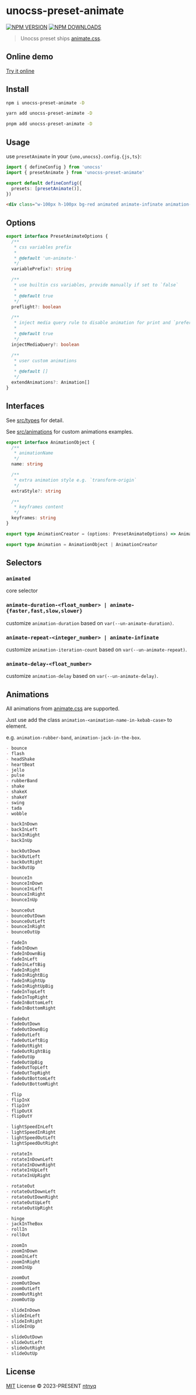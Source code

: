 # unocss-preset-animate

[![NPM VERSION](https://img.shields.io/npm/v/unocss-preset-animate.svg)](https://www.npmjs.com/package/unocss-preset-animate)
[![NPM DOWNLOADS](https://img.shields.io/npm/dy/unocss-preset-animate.svg)](https://www.npmjs.com/package/unocss-preset-animate)

> Unocss preset ships [animate.css](https://github.com/animate-css/animate.css).

## Online demo

[Try it online](https://unocss.dev/play/#html=DwWwhglgdgBAxgGzAZ2QXgEQAsC0y4BOApkbAGYJEAeMAVgK7IAuEZAnjnKU0QTBDxDJO3XhgB8AKBgxgAEwgA3eElSYA7jgBMABh0AHGrl0GaAIwDmOYnJhgoEcD1v3HYHjmhlo7onYdOEAD2UDhmQfRQXBLAAPQKilJx4NDiQA&config=JYWwDg9gTgLgBAbwFBzgEwKYDNgDsMDCEuOA5gDQpxhQYDOGMAqrhJQL5xZQQhwDkAV1YBjOnX5JQkWImq0GMAIK5QAQxgY4nbrwHCIYugFoa9RsbWqQGjJKQYAHjPiYsawQBtX2PIWJkABTIqGaKdABccADaVKEKjCwQgQCUlKjx5srWtqnpcAC6HClIQA&css=PQKgBA6gTglgLgUzAYwK4Gc4HsC2YDCAyoWABYJQIA0YAhgHYAmYcUD6AZllDhWOqgAOg7nAB0YAGLcwCAB60cggDYIAXGBDAAUKDBi0mXGADe2sGC704AWgDuCGAHNScDQFYADJ4Dc5sAACtMLKAJ5gggCMLPK2ABR2pPBIcsoAlH4WAEa0yADWTlBYqEw2yFjK3Bpw5LxxAOTllVDoYpSMYgAs3vUZ2gC%2BmsBAA&options=N4XyA)

## Install

```bash
npm i unocss-preset-animate -D
```

```bash
yarn add unocss-preset-animate -D
```

```bash
pnpm add unocss-preset-animate -D
```

## Usage

use `presetAnimate` in your `{uno,unocss}.config.{js,ts}`:

```ts
import { defineConfig } from 'unocss'
import { presetAnimate } from 'unocss-preset-animate'

export default defineConfig({
  presets: [presetAnimate()],
})
```

```html
<div class="w-100px h-100px bg-red animated animate-infinate animation-heart-beat"></div>
```

## Options

```ts
export interface PresetAnimateOptions {
  /**
   * css variables prefix
   *
   * @default 'un-animate-'
   */
  variablePrefix?: string

  /**
   * use builtin css variables, provide manually if set to `false`
   *
   * @default true
   */
  preflight?: boolean

  /**
   * inject media query rule to disable animation for print and `prefers-reduced-motion`
   *
   * @default true
   */
  injectMediaQuery?: boolean

  /**
   * user custom animations
   *
   * @default []
   */
  extendAnimations?: Animation[]
}
```

## Interfaces

See [src/types](./src/types.ts) for detail.

See [src/animations](./src/animations) for custom animations examples.

```ts
export interface AnimationObject {
  /**
   * animationName
   */
  name: string

  /**
   * extra animation style e.g. `transform-origin`
   */
  extraStyle?: string

  /**
   * keyframes content
   */
  keyframes: string
}

export type AnimationCreator = (options: PresetAnimateOptions) => AnimationObject

export type Animation = AnimationObject | AnimationCreator
```

## Selectors

### `animated`

core selector

### `animate-duration-<float_number> | animate-{faster,fast,slow,slower}`

customize `animation-duration` based on `var(--un-animate-duration)`.

### `animate-repeat-<integer_number> | animate-infinate`

customize `animation-iteration-count` based on `var(--un-animate-repeat)`.

### `animate-delay-<float_number>`

customize `animation-delay` based on `var(--un-animate-delay)`.

## Animations

All animations from [animate.css](https://github.com/animate-css/animate.css) are supported.

Just use add the class `animation-<animation-name-in-kebab-case>` to element.

e.g. `animation-rubber-band`, `animation-jack-in-the-box`.

```md
- bounce
- flash
- headShake
- heartBeat
- jello
- pulse
- rubberBand
- shake
- shakeX
- shakeY
- swing
- tada
- wobble

- backInDown
- backInLeft
- backInRight
- backInUp

- backOutDown
- backOutLeft
- backOutRight
- backOutUp

- bounceIn
- bounceInDown
- bounceInLeft
- bounceInRight
- bounceInUp

- bounceOut
- bounceOutDown
- bounceOutLeft
- bounceInRight
- bounceOutUp

- fadeIn
- fadeInDown
- fadeInDownBig
- fadeInLeft
- fadeInLeftBig
- fadeInRight
- fadeInRightBig
- fadeInRightUp
- fadeInRightUpBig
- fadeInTopLeft
- fadeInTopRight
- fadeInBottomLeft
- fadeInBottomRight

- fadeOut
- fadeOutDown
- fadeOutDownBig
- fadeOutLeft
- fadeOutLeftBig
- fadeOutRight
- fadeOutRightBig
- fadeOutUp
- fadeOutUpBig
- fadeOutTopLeft
- fadeOutTopRight
- fadeOutBottomLeft
- fadeOutBottomRight

- flip
- flipInX
- flipInY
- flipOutX
- flipOutY

- lightSpeedInLeft
- lightSpeedInRight
- lightSpeedOutLeft
- lightSpeedOutRight

- rotateIn
- rotateInDownLeft
- rotateInDownRight
- rotateInUpLeft
- rotateInUpRight

- rotateOut
- rotateOutDownLeft
- rotateOutDownRight
- rotateOutUpLeft
- rotateOutUpRight

- hinge
- jackInTheBox
- rollIn
- rollOut

- zoomIn
- zoomInDown
- zoomInLeft
- zoomInRight
- zoomInUp

- zoomOut
- zoomOutDown
- zoomOutLeft
- zoomOutRight
- zoomOutUp

- slideInDown
- slideInLeft
- slideInRight
- slideInUp

- slideOutDown
- slideOutLeft
- slideOutRight
- slideOutUp
```

## License

[MIT](./LICENSE) License © 2023-PRESENT [ntnyq](https://github.com/ntnyq)
